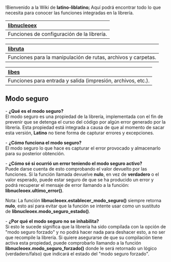 !Bienvenido a la Wiki de **latino-liblatino**¡
Aquí podrá encontrar todo lo que necesita para conocer las funciones integradas en la librería.

|[libnucleoex](https://github.com/FrankC64/latino-lib-nucleoex/wiki/libnucleoex)|
|:------------------------------------------------------------------------------|
|Funciones de configuración de la librería.                                     |

|[libruta](https://github.com/FrankC64/latino-lib-nucleoex/wiki/libruta)|
|:----------------------------------------------------------------------|
|Funciones para la manipulación de rutas, archivos y carpetas.          |

|[libes](https://github.com/FrankC64/latino-lib-nucleoex/wiki/libes)|
|:------------------------------------------------------------------|
|Funciones para entrada y salida (impresión, archivos, etc.).       |

## Modo seguro
\- **¿Qué es el modo seguro?** <br>
El modo seguro es una propiedad de la librería, implementada con el fin de prevenir que se detenga el curso del código por algún error generado por la librería. Esta propiedad está integrada a causa de que al momento de sacar esta versión, **Latino** no tiene forma de capturar errores y excepciones.

\- **¿Cómo funciona el modo seguro?** <br>
El modo seguro lo que hace es capturar el error provocado y almacenarlo para su posterior obtención.

\- **¿Cómo sé si ocurrió un error teniendo el modo seguro activo?** <br>
Puede darse cuenta de esto comprobando el valor devuelto por las funciones. Si la función llamada devuelve **nulo**, en vez de **verdadero** o el valor esperado, puede estar seguro de que se ha producido un error y podrá recuperar el mensaje de error llamando a la función: **libnucleoex.ultimo_error()**.

Nota: La función **libnucleoex.establecer_modo_seguro()** siempre retorna **nulo**, esto así para evitar que la función se intente usar como un sustituto de **libnucleoex.modo_seguro_estado()**.

\- **¿Por qué el modo seguro no se inhabilita?** <br>
Si esto le sucede significa que la librería ha sido compilada con la opción de "modo seguro forzado" y no podrá hacer nada para deshacer esto, a no ser que recompile la librería. Si quiere asegurarse de que su compilación tiene activa esta propiedad, puede comprobarlo llamando a la función **libnucleoex.modo_seguro_forzado()** donde le será retornado un lógico (verdadero/falso) que indicará el estado del "modo seguro forzado".
